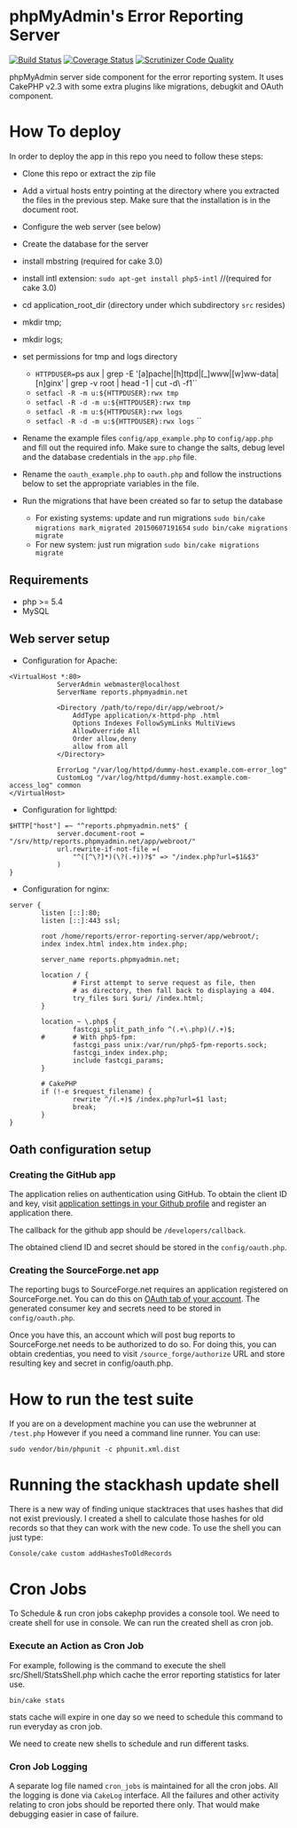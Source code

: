 phpMyAdmin's Error Reporting Server
===================================

[![Build Status](https://travis-ci.org/phpmyadmin/error-reporting-server.png?branch=master)](https://travis-ci.org/phpmyadmin/error-reporting-server)
[![Coverage Status](https://coveralls.io/repos/phpmyadmin/error-reporting-server/badge.png)](https://coveralls.io/r/phpmyadmin/error-reporting-server)
[![Scrutinizer Code Quality](https://scrutinizer-ci.com/g/phpmyadmin/error-reporting-server/badges/quality-score.png?s=9d696be27235e042548ad09e1002841b532ee6bb)](https://scrutinizer-ci.com/g/phpmyadmin/error-reporting-server/)

phpMyAdmin server side component for the error reporting system. It uses
CakePHP v2.3 with some extra plugins like migrations, debugkit and OAuth
component.

# How To deploy #

In order to deploy the app in this repo you need to follow these steps:

- Clone this repo or extract the zip file
- Add a virtual hosts entry pointing at the directory where you extracted the
  files in the previous step. Make sure that the installation is in the
  document root. 
- Configure the web server (see below)
- Create the database for the server
- install mbstring (required for cake 3.0)
- install intl extension: `sudo apt-get install php5-intl` //(required for cake 3.0)
- cd application_root_dir (directory under which subdirectory `src` resides)
- mkdir tmp;
- mkdir logs;
- set permissions for tmp and logs directory

	- `HTTPDUSER=`ps aux | grep -E '[a]pache|[h]ttpd|[_]www|[w]ww-data|[n]ginx' | grep -v root | head -1 | cut -d\   -f1``
	- `setfacl -R -m u:${HTTPDUSER}:rwx tmp`
	- `setfacl -R -d -m u:${HTTPDUSER}:rwx tmp`
	- `setfacl -R -m u:${HTTPDUSER}:rwx logs`
	- `setfacl -R -d -m u:${HTTPDUSER}:rwx logs`
``
- Rename the example files `config/app_example.php` to
  `config/app.php` and fill out the required info.
  Make sure to change the salts, debug level and
  the database credentials in the `app.php` file.
- Rename the `oauth_example.php` to `oauth.php` and follow the instructions below 
  to set the appropriate variables in the file.
- Run the migrations that have been created so far to setup the database 
 	- For existing systems: update and run migrations
    	`sudo bin/cake migrations mark_migrated 20150607191654`
    	`sudo bin/cake migrations migrate`
	- For new system: just run migration
	 `sudo bin/cake migrations migrate`

## Requirements ##
 - php >= 5.4
 - MySQL 
 

## Web server setup ##

- Configuration for Apache:
```
<VirtualHost *:80>
			ServerAdmin webmaster@localhost
			ServerName reports.phpmyadmin.net

			<Directory /path/to/repo/dir/app/webroot/>
				AddType application/x-httpd-php .html
				Options Indexes FollowSymLinks MultiViews
				AllowOverride All
				Order allow,deny
				allow from all
			</Directory>

			ErrorLog "/var/log/httpd/dummy-host.example.com-error_log"
			CustomLog "/var/log/httpd/dummy-host.example.com-access_log" common
</VirtualHost>
```
- Configuration for lighttpd:
```
$HTTP["host"] =~ "^reports.phpmyadmin.net$" {
			server.document-root = "/srv/http/reports.phpmyadmin.net/app/webroot/"
			url.rewrite-if-not-file =(
				"^([^\?]*)(\?(.+))?$" => "/index.php?url=$1&$3"
			)
}
```
- Configuration for nginx:
```
server {
        listen [::]:80;
        listen [::]:443 ssl;

        root /home/reports/error-reporting-server/app/webroot/;
        index index.html index.htm index.php;

        server_name reports.phpmyadmin.net;

        location / {
                # First attempt to serve request as file, then
                # as directory, then fall back to displaying a 404.
                try_files $uri $uri/ /index.html;
        }

        location ~ \.php$ {
                fastcgi_split_path_info ^(.+\.php)(/.+)$;
        #       # With php5-fpm:
                fastcgi_pass unix:/var/run/php5-fpm-reports.sock;
                fastcgi_index index.php;
                include fastcgi_params;
        }

        # CakePHP
        if (!-e $request_filename) {
                rewrite ^/(.+)$ /index.php?url=$1 last;
                break;
        }
}
```

## Oath configuration setup ##

### Creating the GitHub app ###

The application relies on authentication using GitHub. To obtain the client ID
and key, visit [application settings in your Github profile][gh-oauth] and
register an application there.

The callback for the github app should be ``/developers/callback``.

The obtained cliend ID and secret should be stored in the ``config/oauth.php``.

[gh-oauth]: https://github.com/settings/applications

### Creating the SourceForge.net app ###

The reporting bugs to SourceForge.net requires an application registered on
SourceForge.net. You can do this on [OAuth tab of your account][sf-oauth]. The
generated consumer key and secrets  need to be stored in
``config/oauth.php``.

Once you have this, an account which will post bug reports to SourceForge.net
needs to be authorized to do so. For doing this, you can obtain credentias, you
need to visit ``/source_forge/authorize`` URL and store resulting key and
secret in config/oauth.php.

[sf-oauth]: https://sourceforge.net/auth/oauth/

# How to run the test suite #

If you are on a development machine you can use the webrunner at `/test.php`
However if you need a command line runner. You can use:
```
sudo vendor/bin/phpunit -c phpunit.xml.dist
```

# Running the stackhash update shell #

There is a new way of finding unique stacktraces that uses hashes that did not
exist previously. I created a shell to calculate those hashes for old records so
that they can work with the new code. To use the shell you can just type:
```
Console/cake custom addHashesToOldRecords
```

# Cron Jobs #
To Schedule & run cron jobs cakephp provides a console tool. We need to create shell for use in console. We can run the created shell as cron job.
### Execute an Action as Cron Job ###
For example, following is the command to execute the shell src/Shell/StatsShell.php which cache the error reporting statistics for later use.
```Shell
bin/cake stats
```
stats cache will expire in one day so we need to schedule this command to run everyday as cron job.

We need to create new shells to schedule and run different tasks.
### Cron Job Logging ###
A separate log file named `cron_jobs` is maintained for all the cron jobs. All the logging is done via `CakeLog` interface. All the failures and other activity relating to cron jobs should be reported there only. That would make debugging easier in case of failure.
